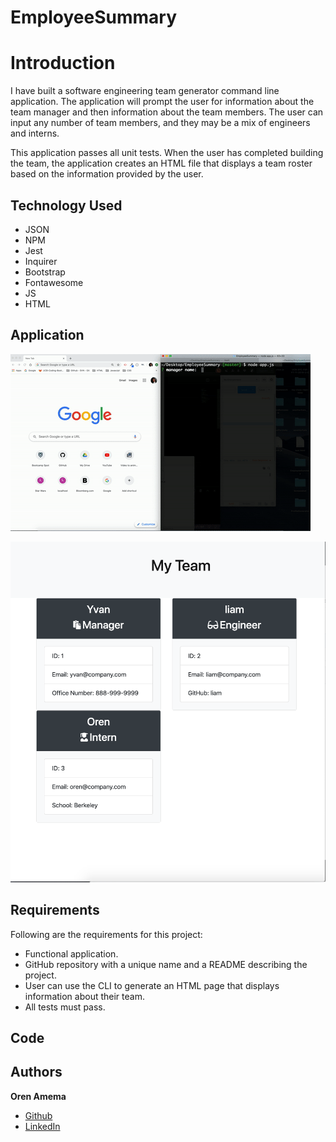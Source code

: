 # EmployeeSummary

# Introduction
I have built a software engineering team generator command line application. The application will prompt the user for information about the team manager and then information about the team members. The user can input any number of team members, and they may be a mix of engineers and interns. 

This application passes all unit tests. When the user has completed building the team, the application creates an HTML file that displays a team roster based on the information provided by the user. 

## Technology Used
* JSON
* NPM
* Jest
* Inquirer
* Bootstrap
* Fontawesome
* JS
* HTML

## Application
![alt text](https://github.com/orenamema/EmployeeSummary/raw/master/images/employee.gif)

![alt text](https://github.com/orenamema/EmployeeSummary/raw/master/images/employee2.png)
## Requirements

Following are the requirements for this project:

* Functional application.
* GitHub repository with a unique name and a README describing the project.
* User can use the CLI to generate an HTML page that displays information about their team.
* All tests must pass.

## Code

## Authors
**Oren Amema**
* [Github](https://github.com/orenamema)
* [LinkedIn](https://www.linkedin.com/in/oren-amematekpo-b7a12b13)
